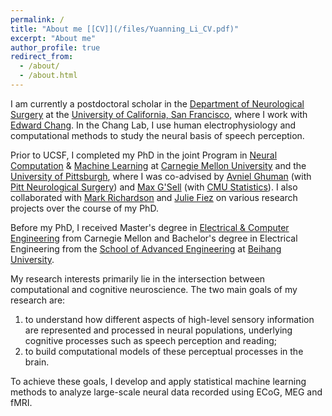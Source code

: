 ```yaml
---
permalink: /
title: "About me [[CV]](/files/Yuanning_Li_CV.pdf)"
excerpt: "About me"
author_profile: true
redirect_from: 
  - /about/
  - /about.html
---
```


I am currently a postdoctoral scholar in the [Department of Neurological Surgery](http://neurosurgery.ucsf.edu/) at the [University of California, San Francisco](https://www.ucsf.edu/), where I work with [Edward Chang](http://changlab.ucsf.edu). In the Chang Lab, I use human electrophysiology and computational methods to study the neural basis of speech perception. 

Prior to UCSF, I completed my PhD in the joint Program in [Neural Computation](http://compneuro.cmu.edu) & [Machine Learning](https://www.ml.cmu.edu) at [Carnegie Mellon University](https://www.cmu.edu) and the [University of Pittsburgh](https://www.pitt.edu), where I was co-advised by [Avniel Ghuman](http://lcnd.pitt.edu) (with [Pitt Neurological Surgery](http://www.neurosurgery.pitt.edu)) and [Max G'Sell](http://www.stat.cmu.edu/people/faculty/mgsell) (with [CMU Statistics](http://www.stat.cmu.edu)). I also collaborated with [Mark Richardson](http://www.brainmodulationlab.org/) and [Julie Fiez](https://www.fiezlab.us/) on various research projects over the course of my PhD. 

Before my PhD, I received Master's degree in [Electrical & Computer Engineering](http://www.ece.cmu.edu) from Carnegie Mellon and Bachelor's degree in Electrical Engineering from the [School of Advanced Engineering](http://sae.buaa.edu.cn) at [Beihang University](https://www.buaa.edu.cn/). 

My research interests primarily lie in the intersection between computational and cognitive neuroscience. The two main goals of my research are: 
1. to understand how different aspects of high-level sensory information are represented and processed in neural populations, underlying cognitive processes such as speech perception and reading;
2. to build computational models of these perceptual processes in the brain.

To achieve these goals, I develop and apply statistical machine learning methods to analyze large-scale neural data recorded using ECoG, MEG and fMRI. 
